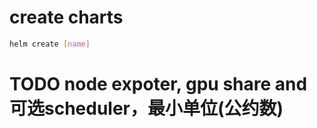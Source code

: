 # create charts
```bash
helm create [name]
```
# TODO node expoter, gpu share and 可选scheduler，最小单位(公约数)